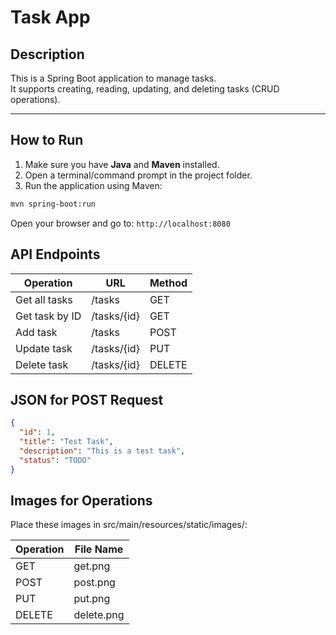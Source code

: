 # Task App

## Description
This is a Spring Boot application to manage tasks.  
It supports creating, reading, updating, and deleting tasks (CRUD operations).

---

## How to Run

1. Make sure you have **Java** and **Maven** installed.  
2. Open a terminal/command prompt in the project folder.  
3. Run the application using Maven:  
```bash
mvn spring-boot:run
```

Open your browser and go to:
`http://localhost:8080`

## API Endpoints

| Operation      | URL         | Method |
| -------------- | ----------- | ------ |
| Get all tasks  | /tasks      | GET    |
| Get task by ID | /tasks/{id} | GET    |
| Add task       | /tasks      | POST   |
| Update task    | /tasks/{id} | PUT    |
| Delete task    | /tasks/{id} | DELETE |


## JSON for POST Request
```json
{
  "id": 1,
  "title": "Test Task",
  "description": "This is a test task",
  "status": "TODO"
}
```

## Images for Operations

Place these images in src/main/resources/static/images/:

| Operation | File Name  |
| --------- | ---------- |
| GET       | get.png    |
| POST      | post.png   |
| PUT       | put.png    |
| DELETE    | delete.png |

